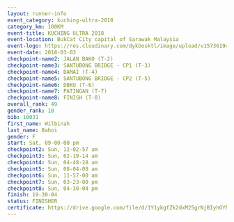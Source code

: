 ```yaml
--- 
layout: runner-info 
event_category: kuching-ultra-2018 
category_km: 100KM 
event-title: KUCHING ULTRA 2018 
event-location: BukCat City capital of Sarawak Malaysia 
event-logo: https://res.cloudinary.com/dykbosktl/image/upload/v1573619473/Logo/kuching-ultra-2018-logo_tlpvm5.png 
event-date: 2018-03-03 
checkpoint-name2: JALAN BAKO (T-2) 
checkpoint-name3: SANTUBONG BRIDGE - CP1 (T-3) 
checkpoint-name4: DAMAI (T-4) 
checkpoint-name5: SANTUBONG BRIDGE - CP2 (T-5) 
checkpoint-name6: DBKU (T-6) 
checkpoint-name7: PATINGAN (T-7) 
checkpoint-name8: FINISH (T-8) 
overall_rank: 49
gender_rank: 10
bib: 10031
first_name: Wilbinah
last_name: Bahoi
gender: F
start: Sat, 09-00-00 pm
checkpoint2: Sun, 12-02-57 am
checkpoint3: Sun, 02-19-14 am
checkpoint4: Sun, 04-48-28 am
checkpoint5: Sun, 08-04-08 am
checkpoint6: Sun, 11-57-00 am
checkpoint7: Sun, 03-23-00 pm
checkpoint8: Sun, 04-30-04 pm
finish: 19-30-04
status: FINISHER
certificate: https://drive.google.com/file/d/1Y1ykgfZk2dxM25grNjBIyhGYRs20WZK/view?usp=sharing
--- 
```

